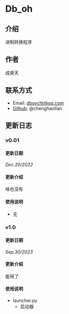 # Db_oh

## 介绍
进制转换程序

## 作者
成昊天

## 联系方式
- Email: dboycht@qq.com
- [Github](https://github.com/chenghaotian): @chenghaotian

## 更新日志
### v0.01
#### 更新日期
_Dec.20/2022_
#### 更新介绍
啥也没有
#### 使用说明
- 无
### v1.0
#### 更新日期
_Sep.30/2023_
#### 更新介绍
能用了
#### 使用说明
- launcher.py
  - 启动器

